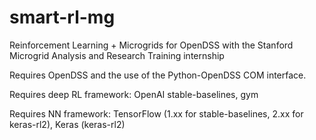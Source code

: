 # smart-rl-mg
Reinforcement Learning + Microgrids for OpenDSS with the Stanford Microgrid Analysis and Research Training internship

Requires OpenDSS and the use of the Python-OpenDSS COM interface.

Requires deep RL framework: OpenAI stable-baselines, gym

Requires NN framework: TensorFlow (1.xx for stable-baselines, 2.xx for keras-rl2), Keras (keras-rl2)
